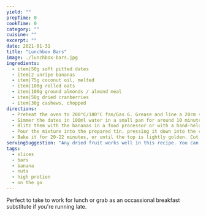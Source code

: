 ```yaml
---
yield: ""
prepTime: 0
cookTime: 0
category: ""
cuisine: ""
excerpt: ""
date: 2021-01-31
title: "Lunchbox Bars"
image: ./lunchbox-bars.jpg
ingredients:
  - item|50g soft pitted dates
  - item|2 unripe bananas
  - item|75g coconut oil, melted
  - item|100g rolled oats
  - item|100g ground almonds / almond meal
  - item|50g dried cranberries
  - item|30g cashews, chopped
directions:
  - Preheat the oven to 200°C/180°C fan/Gas 6. Grease and line a 20cm square baking tin with baking paper.
  - Simmer the dates in 100ml water in a small pan for around 10 minutes, or until they have softened and most of the water has evaporated.
  - Blitz them with the bananas in a food processor or with a hand-held blender until you have a smoothish paste. Transfer it to a bowl and stir in the melted coconut oil. Add the oats, almonds, cranberries and cashews and mix well.
  - Pour the mixture into the prepared tin, pressing it down into the corners and levelling the top with the back of a spoon.
  - Bake it for 20-22 minutes, or until the top is lightly golden. Cut it into bars while it is still warm and leave it to cool for 10 minutes. Remove the bars from the tin and store them in an airtight container for up to 5 days, or in the freezer.
servingSuggestion: "Any dried fruit works well in this recipe. You can also substitute the cashews with chopped hazelnuts or walnuts."
tags:
  - slices
  - bars
  - banana
  - nuts
  - high protien
  - on the go
---
```


Perfect to take to work for lunch or grab as an occassional breakfast substitute if you're running late.

[//]: # "Source: The Fast 800 - Dr. Michael Mosley, p. 248"
[//]: # "Makes 12 serves, 195 cals per seve"
